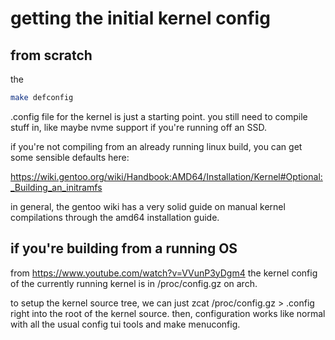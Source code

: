 # getting the initial kernel config

## from scratch

the 

```bash
make defconfig
```

.config file for the kernel is just a starting point. you still need to compile stuff
in, like maybe nvme support if you're running off an SSD.

if you're not compiling from an already running linux build, you can get some
sensible defaults here:

https://wiki.gentoo.org/wiki/Handbook:AMD64/Installation/Kernel#Optional:_Building_an_initramfs

in general, the gentoo wiki has a very solid guide on manual kernel compilations through the 
amd64 installation guide.

## if you're building from a running OS

from https://www.youtube.com/watch?v=VVunP3yDgm4
the kernel config of the currently running kernel is in /proc/config.gz on arch.

to setup the kernel source tree, we can just zcat /proc/config.gz > .config
right into the root of the kernel source. then, configuration works like normal
with all the usual config tui tools and make menuconfig.
